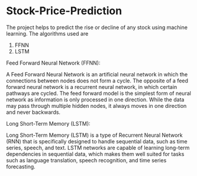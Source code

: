 # Stock-Price-Prediction
The project helps to predict the rise or decline of any stock using machine learning. The algorithms used are 
1. FFNN  
2. LSTM 


Feed Forward Neural Network (FFNN):

A Feed Forward Neural Network is an artificial neural network in which the connections between nodes does not form a cycle. The opposite of a feed forward neural network is a recurrent neural network, in which certain pathways are cycled. The feed forward model is the simplest form of neural network as information is only processed in one direction. While the data may pass through multiple hidden nodes, it always moves in one direction and never backwards.




Long Short-Term Memory (LSTM):

Long Short-Term Memory (LSTM) is a type of Recurrent Neural Network (RNN) that is specifically designed to handle sequential data, such as time series, speech, and text. LSTM networks are capable of learning long-term dependencies in sequential data, which makes them well suited for tasks such as language translation, speech recognition, and time series forecasting.
